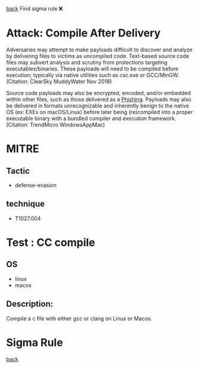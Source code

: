 
[back](../index.md)
Find sigma rule :x: 

# Attack: Compile After Delivery 

Adversaries may attempt to make payloads difficult to discover and analyze by delivering files to victims as uncompiled code. Text-based source code files may subvert analysis and scrutiny from protections targeting executables/binaries. These payloads will need to be compiled before execution; typically via native utilities such as csc.exe or GCC/MinGW.(Citation: ClearSky MuddyWater Nov 2018)

Source code payloads may also be encrypted, encoded, and/or embedded within other files, such as those delivered as a [Phishing](https://attack.mitre.org/techniques/T1566). Payloads may also be delivered in formats unrecognizable and inherently benign to the native OS (ex: EXEs on macOS/Linux) before later being (re)compiled into a proper executable binary with a bundled compiler and execution framework.(Citation: TrendMicro WindowsAppMac)

# MITRE
## Tactic
  - defense-evasion


## technique
  - T1027.004


# Test : CC compile
## OS
  - linux
  - macos


## Description:
Compile a c file with either gcc or clang on Linux or Macos.


# Sigma Rule


[back](../index.md)
